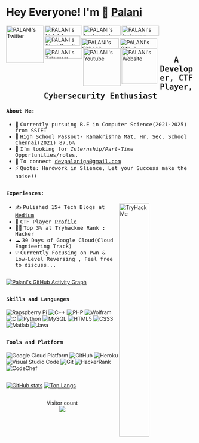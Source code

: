 # Hey Everyone! I'm 👋 [Palani ](https://github.com/palanioffcl)
<a href="https://twitter.com/palanioffcl">
  <img align="left" alt="PALANI's Twitter" width="100px" src="https://img.shields.io/badge/Twitter-1DA1F2?style=for-the-badge&logo=Twitter&logoColor=white" />
</a>
<a href="https://www.linkedin.com/in/palanioffcl/">
  <img align="left" alt="PALANI's LinkdeIn" height="26px" width="100px" src="https://img.shields.io/badge/Linkedin-0A66C2?style=for-the-badge&logo=Linkedin&logoColor=white" />
</a>
<a href="https://www.hackerrank.com/palanioffcl">
  <img align="left" alt="PALANI's hackerrank" height="27px" width="100px" src="https://img.shields.io/badge/HackerRank-2EC866?style=for-the-badge&logo=HackerRank&logoColor=black" />
</a>
<a href="https://www.instagram.com/itz.palani/">
  <img align="left" alt="PALANI's Instagram" height="27px" width="100px" src="https://img.shields.io/badge/Instagram-E4405F?style=for-the-badge&logo=instagram&logoColor=white" />
</a>
<a href="https://stackoverflow.com/users/17167106/palani-ga">
  <img align="left" alt="PALANI's StackOverflow" height="27px" width="95px" src="https://img.shields.io/badge/StackOverflow-FF7800?style=for-the-badge&logo=StackOverflow&logoColor=white" />
</a>
<br><br>
<a href="https://palani.gitbook.io/ctf-writeups">
  <img align="left" alt="PALANI's Gitbook" height="27px" width="100px" src="https://img.shields.io/badge/Gitbook-0056D2?style=for-the-badge&logo=Gitbook&logoColor=white" />
</a>
<a href="https://github.com/palanioffcl">
  <img align="left" alt="PALANI's Github" height="27px" width="100px" src="https://img.shields.io/badge/Github-181717?style=for-the-badge&logo=Github&logoColor=white" />
</a>
<a href="https://t.me/palanioffcl">
  <img align="left" alt="PALANI's Telegram" height="27px" width="100px" src="https://img.shields.io/badge/Telegram-1DA1F2?style=for-the-badge&logo=telegram&logoColor=white" />
</a>
<a href="https://www.youtube.com/channel/UC2OUB7Df3H30vAXHR49tdDA">
  <img align="left" alt="PALANI's Youtube" width="100px" src="https://img.shields.io/badge/YouTube-FF0000?style=for-the-badge&logo=YouTube&logoColor=white" />
</a>
<a href="https://palanioffcl.github.io">
  <img align="left" alt="PALANI's Website" width="95px" src="https://img.shields.io/badge/Portfolio-0A66C2?style=for-the-badge&logo=world&logoColor=white" />
</a>

<br>
<p align="center"><h2 align="center"><samp>A Developer, CTF Player, Cybersecurity Enthusiast </samp></h2></p>                                   
<div>
<h4><b><samp>About Me: </samp></b></h4>  

- 👷 <samp>Currently pursuing B.E in Computer Science(2021-2025) from SSIET
- 🔭 <samp>High School Passout- Ramakrishna Mat. Hr. Sec. School Chennai(2021) 87.6%
- 💼 <samp>I’m looking for *Internship/Part-Time* Opportunities/roles.
- 🤔 <samp>To connect devpalaniga@gmail.com
- ⚡ <samp>Quote: Hardwork in Slience, Let your Success make the noise!!
</div>

##

<div>
<h4><b><samp>Experiences:</samp></b></h4>
 <img align="right" src="https://tryhackme-badges.s3.amazonaws.com/PalaniGA.png" alt="TryHackMe" width="40%"/>                                   
                                                                                                      
- ✍️️  <samp>Pulished 15+ Tech Blogs at [Medium](https://palanioffcl.medium.com)<br>
- 🚩   <samp>CTF Player [Profile](https://ctftime.org/team/165822)<br>
- 👨‍💻 <samp>Top 3% at Tryhackme Rank : Hacker<br>
- ☁ <samp>30 Days of Google Cloud(Cloud Engnieering Track)<br>
- 💡 <samp>Currently Focusing on Pwn & Low-Level Reversing , Feel free to discuss...<br>
</div>
    
##                                                                                                      
  [![Palani's GitHub Activity Graph](https://activity-graph.herokuapp.com/graph?username=palanioffcl)](https://git.io/J1Ycx)   
                                                                                                      
##
<h4><b><samp>Skills and Languages</samp></b></h4>

![Rapspberry Pi](https://img.shields.io/badge/Raspberry_pi-C51A4A?style=flat-square&logo=raspberry-pi&logoColor=white)
![C++](https://img.shields.io/badge/C++-00599C?style=flat-square&logo=c%2B%2B&logoColor=white)
![PHP](https://img.shields.io/badge/PHP-777BB4?style=flat-square&logo=php&logoColor=white)
![Wolfram](https://img.shields.io/badge/Wolfram-DD1100?style=flat-square&logo=Wolfram&logoColor=white)
![C](https://img.shields.io/badge/C-27338e?style=flat-square&logo=c&logoColor=white)
![Python](https://img.shields.io/badge/Python-3776AB?style=flat-square&logo=Python&logoColor=white)
![MySQL](https://img.shields.io/badge/MySQL-4479A1?style=flat-square&logo=MySQL&logoColor=white)
![HTML5](https://img.shields.io/badge/HTML5-E34F26?style=flat-square&logo=HTML5&logoColor=white)
![CSS3](https://img.shields.io/badge/CSS3-1572B6?style=flat-square&logo=CSS3&logoColor=white)
![Matlab](https://img.shields.io/badge/MATLAB-800000?style=flat-square&logo=MathWorks&logoColor=white)
![Java](https://img.shields.io/badge/Java-013243?style=flat-square&logo=Java&logoColor=white)

##
<h4><b><samp>Tools and Platform</samp></b></h4>

![Google Cloud Platform](https://img.shields.io/badge/Google_Cloud-4285F4?style=flat-square&logo=google-cloud&logoColor=white)
![GitHub](https://img.shields.io/badge/GitHub-181717?style=flat-square&logo=github)
![Heroku](https://img.shields.io/badge/Heroku-430098?style=flat-square&logo=Heroku&logoColor=white)
![Visual Studio Code](https://img.shields.io/badge/Visual_Studio_Code-007ACC?style=flat-square&logo=Visual-Studio-Code&logoColor=white)
![Git](https://img.shields.io/badge/Git-F05032?style=flat-square&logo=Git&logoColor=white)
![HackerRank](https://img.shields.io/badge/HackerRank-107C10?style=flat-square&logo=HackerRank&logoColor=black)
![CodeChef](https://img.shields.io/badge/CodeChef-5B4638?style=flat-square&logo=CodeChef&logoColor=white)
                                                                                                      
##
[![GitHub stats](https://github-readme-stats.vercel.app/api?username=palanioffcl&count_private=false&show_icons=true&&include_all_commits=true)](https://github.com/palanioffcl/github-readme-stats-1)    [![Top Langs](https://github-readme-stats.vercel.app/api/top-langs/?username=palanioffcl&hide=html,css)](https://github.com/palanioffcl/github-readme-stats-1)

##
<p align="center"> 
  Visitor count<br>
  <img src="https://profile-counter.glitch.me/palanioffcl/count.svg" />
</p>
